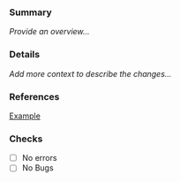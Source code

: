 ### Summary
_Provide an overview..._

### Details 
_Add more context to describe the changes..._

### References 
[Example](www.google.com)

### Checks
- [ ] No errors
- [ ] No Bugs
